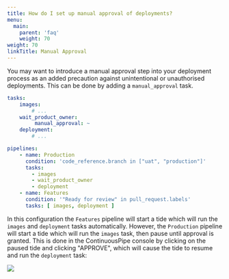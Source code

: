 ```yaml
---
title: How do I set up manual approval of deployments?
menu:
  main:
    parent: 'faq'
    weight: 70
weight: 70
linkTitle: Manual Approval
---
```

You may want to introduce a manual approval step into your deployment process as an added precaution against unintentional or unauthorised deployments. This can be done by adding a `manual_approval` task.

```yaml
tasks:
    images:
        # ...
    wait_product_owner:
         manual_approval: ~
    deployment:
        # ...

pipelines:
    - name: Production
      condition: 'code_reference.branch in ["uat", "production"]'
      tasks:
        - images
        - wait_product_owner
        - deployment
    - name: Features
      condition: '"Ready for review" in pull_request.labels'
      tasks: [ images, deployment ]
```

In this configuration the `Features` pipeline will start a tide which will run the `images` and `deployment` tasks automatically. However, the `Production` pipeline will start a tide which will run the `images` task, then pause until approval is granted. This is done in the ContinuousPipe console by clicking on the paused tide and clicking "APPROVE", which will cause the tide to resume and run the `deployment` task:

![](/images/configuration/flow-manual-approval.png)
